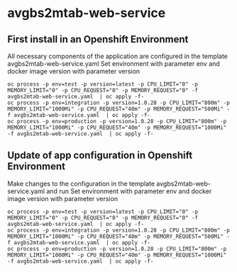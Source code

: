 # avgbs2mtab-web-service

## First install in an Openshift Environment

All necessary components of the application are configured in the template avgbs2mtab-web-service.yaml
Set environment with parameter env and docker image version with parameter version
```
oc process -p env=test -p version=latest -p CPU_LIMIT="0" -p MEMORY_LIMIT="0" -p CPU_REQUEST="0" -p MEMORY_REQUEST="0" -f avgbs2mtab-web-service.yaml  | oc apply -f-
oc process -p env=integration -p version=1.0.28 -p CPU_LIMIT="800m" -p MEMORY_LIMIT="1000Mi" -p CPU_REQUEST="40m" -p MEMORY_REQUEST="500Mi" -f avgbs2mtab-web-service.yaml  | oc apply -f-
oc process -p env=production -p version=1.0.28 -p CPU_LIMIT="800m" -p MEMORY_LIMIT="1000Mi" -p CPU_REQUEST="40m" -p MEMORY_REQUEST="1000Mi" -f avgbs2mtab-web-service.yaml  | oc apply -f-
```

## Update of app configuration in Openshift Environment

Make changes to the configuration in the template avgbs2mtab-web-service.yaml and run
Set environment with parameter env and docker image version with parameter version
```
oc process -p env=test -p version=latest -p CPU_LIMIT="0" -p MEMORY_LIMIT="0" -p CPU_REQUEST="0" -p MEMORY_REQUEST="0" -f avgbs2mtab-web-service.yaml  | oc apply -f-
oc process -p env=integration -p version=1.0.28 -p CPU_LIMIT="800m" -p MEMORY_LIMIT="1000Mi" -p CPU_REQUEST="40m" -p MEMORY_REQUEST="500Mi" -f avgbs2mtab-web-service.yaml  | oc apply -f-
oc process -p env=production -p version=1.0.28 -p CPU_LIMIT="800m" -p MEMORY_LIMIT="1000Mi" -p CPU_REQUEST="40m" -p MEMORY_REQUEST="1000Mi" -f avgbs2mtab-web-service.yaml  | oc apply -f-
```
